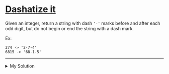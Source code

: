 # [Dashatize it](https://www.codewars.com/kata/58223370aef9fc03fd000071)

Given an integer, return a string with dash `'-'` marks before and after each odd digit, but do not begin or end the
string with a dash mark.

Ex:

    274 -> '2-7-4'
    6815 -> '68-1-5'

---

<details><summary>My Solution</summary>

```js
function dashatize(num) {
  return num
    .toString()
    .replace(/[13579]/g, (v) => `-${v}-`)
    .replace(/--/g, "-")
    .replace(/^-|-$/g, "");
}
```

</details>
